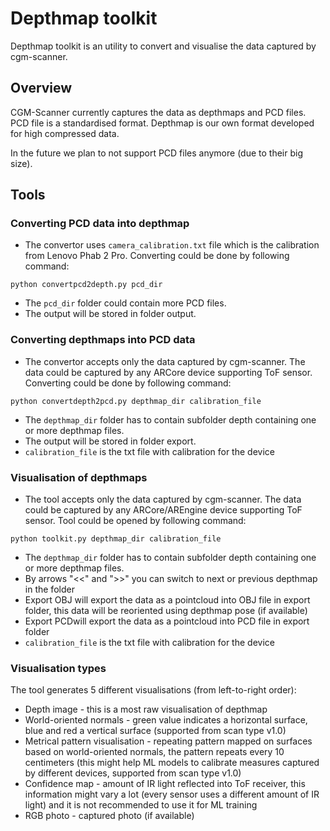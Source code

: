 # Depthmap toolkit

Depthmap toolkit is an utility to convert and visualise the data captured by cgm-scanner.

## Overview

CGM-Scanner currently captures the data as depthmaps and PCD files. PCD file is a standardised format. Depthmap is our own format developed for high compressed data.

In the future we plan to not support PCD files anymore (due to their big size).

## Tools

### Converting PCD data into depthmap

* The convertor uses `camera_calibration.txt` file which is the calibration from Lenovo Phab 2 Pro. Converting could be done by following command:

`python convertpcd2depth.py pcd_dir`

* The `pcd_dir` folder could contain more PCD files.
* The output will be stored in folder output.

### Converting depthmaps into PCD data

* The convertor accepts only the data captured by cgm-scanner. The data could be captured by any ARCore device supporting ToF sensor. Converting could be done by following command:

`python convertdepth2pcd.py depthmap_dir calibration_file`

* The `depthmap_dir` folder has to contain subfolder depth containing one or more depthmap files.
* The output will be stored in folder export.
* `calibration_file` is the txt file with calibration for the device

### Visualisation of depthmaps

* The tool accepts only the data captured by cgm-scanner. The data could be captured by any ARCore/AREngine device supporting ToF sensor. Tool could be opened by following command:

`python toolkit.py depthmap_dir calibration_file `

* The `depthmap_dir` folder has to contain subfolder depth containing one or more depthmap files.
* By arrows "<<" and ">>" you can switch to next or previous depthmap in the folder
* Export OBJ will export the data as a pointcloud into OBJ file in export folder, this data will be reoriented using depthmap pose (if available)
* Export PCDwill export the data as a pointcloud into PCD file in export folder
* `calibration_file` is the txt file with calibration for the device

### Visualisation types

The tool generates 5 different visualisations (from left-to-right order):
* Depth image - this is a most raw visualisation of depthmap
* World-oriented normals - green value indicates a horizontal surface, blue and red a vertical surface (supported from scan type v1.0)
* Metrical pattern visualisation - repeating pattern mapped on surfaces based on world-oriented normals, the pattern repeats every 10 centimeters (this might help ML models to calibrate measures captured by different devices, supported from scan type v1.0)
* Confidence map - amount of IR light reflected into ToF receiver, this information might vary a lot (every sensor uses a different amount of IR light) and it is not recommended to use it for ML training
* RGB photo - captured photo (if available)